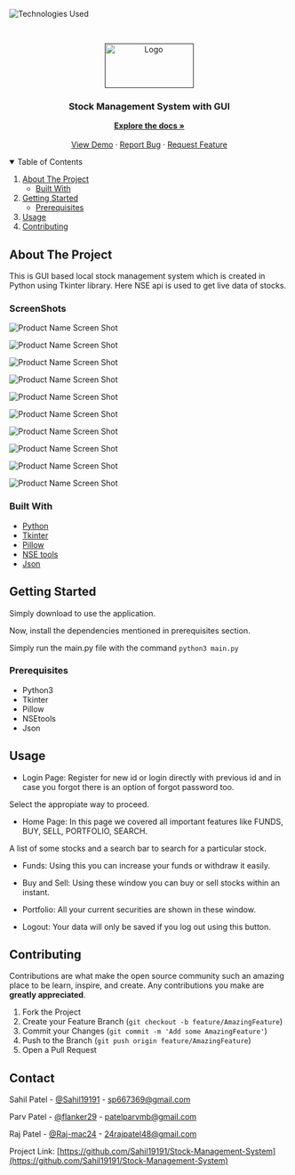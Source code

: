 
<!--
*** Thanks for checking out the Best-README-Template. If you have a suggestion
*** that would make this better, please fork the repo and create a pull request
*** or simply open an issue with the tag "enhancement".
*** Thanks again! Now go create something AMAZING! :D
-->



<!-- PROJECT SHIELDS -->
<!--
*** I'm using markdown "reference style" links for readability.
*** Reference links are enclosed in brackets [ ] instead of parentheses ( ).
*** See the bottom of this document for the declaration of the reference variables
*** for contributors-url, forks-url, etc. This is an optional, concise syntax you may use.
*** https://www.markdownguide.org/basic-syntax/#reference-style-links
-->
![Technologies Used][t-s]


<!-- PROJECT LOGO -->
<br />
<p align="center">
  <a href="">
    <img src="Screenshots/LOGO.jpg" alt="Logo" width="160" height="80">
  </a>

  <h3 align="center">Stock Management System with GUI</h3>

  <p align="center">
    <a href="https://github.com/Sahil19191/Stock-Management-System/"><strong>Explore the docs »</strong></a>
    <br />
    <br />
    <a href="https://github.com/Sahil19191/Stock-Management-System/">View Demo</a>
    ·
    <a href="https://github.com/Sahil19191/Stock-Management-System/issues">Report Bug</a>
    ·
    <a href="https://github.com/Sahil19191/Stock-Management-Systemr/issues">Request Feature</a>
  </p>
</p>



<!-- TABLE OF CONTENTS -->
<details open="open">
  <summary>Table of Contents</summary>
  <ol>
    <li>
      <a href="#about-the-project">About The Project</a>
      <ul>
        <li><a href="#built-with">Built With</a></li>
      </ul>
    </li>
    <li>
      <a href="#getting-started">Getting Started</a>
      <ul>
        <li><a href="#prerequisites">Prerequisites</a></li>
      </ul>
    </li>
    <li><a href="#usage">Usage</a></li>
    <li><a href="#contributing">Contributing</a></li>
  </ol>
</details>



<!-- ABOUT THE PROJECT -->
## About The Project


This is GUI based local stock management system which is created in Python using Tkinter library. Here NSE api is used to get live data of stocks.

### ScreenShots
![Product Name Screen Shot][product-screenshot1]

![Product Name Screen Shot][product-screenshot2]

![Product Name Screen Shot][product-screenshot3]

![Product Name Screen Shot][product-screenshot4]

![Product Name Screen Shot][product-screenshot5]

![Product Name Screen Shot][product-screenshot6]

![Product Name Screen Shot][product-screenshot7]

![Product Name Screen Shot][product-screenshot8]

![Product Name Screen Shot][product-screenshot9]

![Product Name Screen Shot][product-screenshot10]


### Built With


* [Python](https://www.python.org/)
* [Tkinter](https://docs.python.org/3/library/tkinter.html)
* [Pillow](https://pillow.readthedocs.io/en/stable/)
* [NSE tools](https://nsetools.readthedocs.io/en/latest/)
* [Json](https://docs.python.org/3/library/json.html)



<!-- GETTING STARTED -->
## Getting Started

Simply download to use the application.

Now, install the dependencies mentioned in prerequisites section.<br>



Simply run the main.py file with the command `python3 main.py`

### Prerequisites

* Python3
* Tkinter
* Pillow
* NSEtools
* Json

<!-- USAGE EXAMPLES -->
## Usage

* Login Page: 
Register for new id or login directly with previous id and in case you forgot there is an option of forgot password too.

Select the appropiate way to proceed.


* Home Page:
In this page we covered all important features like FUNDS, BUY, SELL, 
PORTFOLIO, SEARCH.

A list of some stocks and a search bar to search for a particular stock.


* Funds:
Using this you can increase your funds or withdraw it easily.

* Buy and Sell:
Using these window you can buy or sell stocks within an instant.



* Portfolio:
All your current securities are shown in these window.


* Logout:
Your data will only be saved if you log out using this button.

<!-- CONTRIBUTING -->
## Contributing

Contributions are what make the open source community such an amazing place to be learn, inspire, and create. Any contributions you make are **greatly appreciated**.

1. Fork the Project
2. Create your Feature Branch (`git checkout -b feature/AmazingFeature`)
3. Commit your Changes (`git commit -m 'Add some AmazingFeature'`)
4. Push to the Branch (`git push origin feature/AmazingFeature`)
5. Open a Pull Request


<!-- CONTACT -->
## Contact


Sahil Patel - [@Sahil19191](https://github.com/Sahil19191) - sp667369@gmail.com

Parv Patel - [@flanker29](https://github.com/flanker29) - patelparvmb@gmail.com

Raj Patel - [@Raj-mac24](https://github.com/Raj-mac24) - 24rajpatel48@gmail.com

Project Link: [https://github.com/Sahil19191/Stock-Management-System](https://github.com/Sahil19191/Stock-Management-System)




[contributors-shield]: https://img.shields.io/github/contributors/Sahil19191/Stock-Management-System?color=Green&label=Contributors

[contributors-url]: https://github.com/othneildrew/Best-README-Template/graphs/contributors
[t-s]: https://img.shields.io/badge/Python3-Tkinter%2C%20Pillow%2C%20%20nseools-green
[product-screenshot1]: Screenshots/Register_page.png
[product-screenshot2]: Screenshots/Login_page.png
[product-screenshot3]: Screenshots/Forget_pass.png
[product-screenshot4]: Screenshots/Homepage.png
[product-screenshot5]: Screenshots/Funds.png
[product-screenshot6]: Screenshots/Search.png
[product-screenshot7]: Screenshots/search_result.png
[product-screenshot8]: Screenshots/Buy.png
[product-screenshot9]: Screenshots/Sell.png
[product-screenshot10]: Screenshots/Portfolio.png
